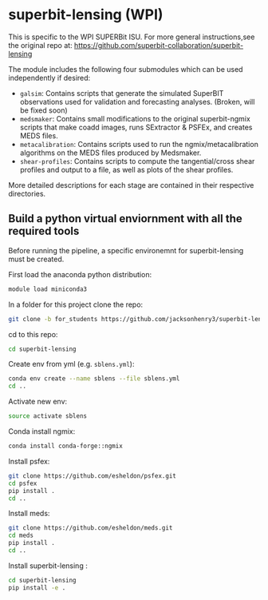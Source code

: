 # superbit-lensing (WPI)

This is specific to the WPI SUPERBit ISU. For more general instructions,see the original repo at: https://github.com/superbit-collaboration/superbit-lensing

 The module includes the following four submodules which can be used independently if desired:

  - `galsim`: Contains scripts that generate the simulated SuperBIT observations used for validation and forecasting analyses. (Broken, will be fixed soon)
  - `medsmaker`: Contains small modifications to the original superbit-ngmix scripts that make coadd images, runs SExtractor & PSFEx, and creates MEDS files.
  - `metacalibration`: Contains scripts used to run the ngmix/metacalibration algorithms on the MEDS files produced by Medsmaker.
  - `shear-profiles`: Contains scripts to compute the tangential/cross shear profiles and output to a file, as well as plots of the shear profiles.

More detailed descriptions for each stage are contained in their respective directories.


## Build a python virtual enviornment with all the required tools
Before running the pipeline, a specific environemnt for superbit-lensing must be created.

First load the anaconda python distribution:

```bash
module load miniconda3
```


In a folder for this project clone the repo:
```bash
git clone -b for_students https://github.com/jacksonhenry3/superbit-lensing.git
```

cd to this repo:
```bash
cd superbit-lensing
```

Create env from yml (e.g. `sblens.yml`):
```bash
conda env create --name sblens --file sblens.yml
cd ..
```

Activate new env:
```bash
source activate sblens
```

Conda install ngmix:
```bash
conda install conda-forge::ngmix
```

Install psfex:
```bash
git clone https://github.com/esheldon/psfex.git
cd psfex
pip install .
cd ..
```

Install meds:
```bash
git clone https://github.com/esheldon/meds.git
cd meds
pip install .
cd ..
```

Install superbit-lensing :
```bash
cd superbit-lensing
pip install -e . 
```
